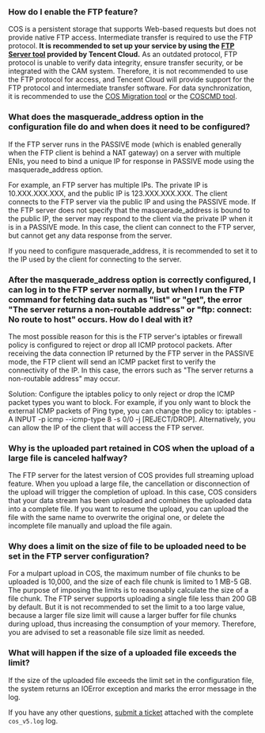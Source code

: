### How do I enable the FTP feature?

COS is a persistent storage that supports Web-based requests but does not provide native FTP access. Intermediate transfer is required to use the FTP protocol. **It is recommended to set up your service by using the [FTP Server tool](https://intl.cloud.tencent.com/document/product/436/7214) provided by Tencent Cloud.**
As an outdated protocol, FTP protocol is unable to verify data integrity, ensure transfer security, or be integrated with the CAM system. Therefore, it is not recommended to use the FTP protocol for access, and Tencent Cloud will provide support for the FTP protocol and intermediate transfer software. 
For data synchronization, it is recommended to use the [COS Migration tool](https://intl.cloud.tencent.com/document/product/436/15392) or the [COSCMD tool](https://intl.cloud.tencent.com/document/product/436/10976).

### What does the masquerade_address option in the configuration file do and when does it need to be configured?

If the FTP server runs in the PASSIVE mode (which is enabled generally when the FTP client is behind a NAT gateway) on a server with multiple ENIs, you need to bind a unique IP for response in PASSIVE mode using the masquerade_address option. 

For example, an FTP server has multiple IPs. The private IP is 10.XXX.XXX.XXX, and the public IP is 123.XXX.XXX.XXX. The client connects to the FTP server via the public IP and using the PASSIVE mode. If the FTP server does not specify that the masquerade_address is bound to the public IP, the server may respond to the client via the private IP when it is in a PASSIVE mode. In this case, the client can connect to the FTP server, but cannot get any data response from the server.

If you need to configure masquerade_address, it is recommended to set it to the IP used by the client for connecting to the server.

### After the masquerade_address option is correctly configured, I can log in to the FTP server normally, but when I run the FTP command for fetching data such as "list" or "get", the error "The server returns a non-routable address" or "ftp: connect: No route to host" occurs. How do I deal with it?

The most possible reason for this is the FTP server's iptables or firewall policy is configured to reject or drop all ICMP protocol packets. After receiving the data connection IP returned by the FTP server in the PASSIVE mode, the FTP client will send an ICMP packet first to verify the connectivity of the IP. In this case, the errors such as "The server returns a non-routable address" may occur.

Solution: Configure the iptables policy to only reject or drop the ICMP packet types you want to block. For example, if you only want to block the external ICMP packets of Ping type, you can change the policy to: iptables -A INPUT -p icmp --icmp-type 8 -s 0/0 -j [REJECT/DROP].
Alternatively, you can allow the IP of the client that will access the FTP server.

### Why is the uploaded part retained in COS when the upload of a large file is canceled halfway?

The FTP server for the latest version of COS provides full streaming upload feature. When you upload a large file, the cancellation or disconnection of the upload will trigger the completion of upload. In this case, COS considers that your data stream has been uploaded and combines the uploaded data into a complete file. If you want to resume the upload, you can upload the file with the same name to overwrite the original one, or delete the incomplete file manually and upload the file again.

### Why does a limit on the size of file to be uploaded need to be set in the FTP server configuration?

For a mulpart upload in COS, the maximum number of file chunks to be uploaded is 10,000, and the size of each file chunk is limited to 1 MB-5 GB. The purpose of imposing the limits is to reasonably calculate the size of a file chunk.
The FTP server supports uploading a single file less than 200 GB by default. But it is not recommended to set the limit to a too large value, because a larger file size limit will cause a larger buffer for file chunks during upload, thus increasing the consumption of your memory. Therefore, you are advised to set a reasonable file size limit as needed.

### What will happen if the size of a uploaded file exceeds the limit?

If the size of the uploaded file exceeds the limit set in the configuration file, the system returns an IOError exception and marks the error message in the log.

If you have any other questions, [submit a ticket](https://console.cloud.tencent.com/workorder/category) attached with the complete `cos_v5.log` log.

